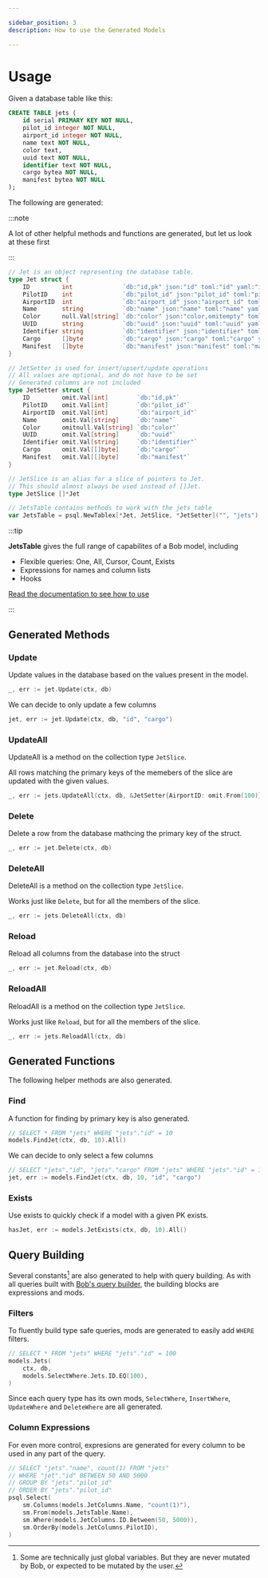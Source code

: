 ```yaml
---

sidebar_position: 3
description: How to use the Generated Models

---
```


# Usage

Given a database table like this:

```sql
CREATE TABLE jets (
    id serial PRIMARY KEY NOT NULL,
    pilot_id integer NOT NULL,
    airport_id integer NOT NULL,
    name text NOT NULL,
    color text,
    uuid text NOT NULL,
    identifier text NOT NULL,
    cargo bytea NOT NULL,
    manifest bytea NOT NULL
);
```

The following are generated:

:::note

A lot of other helpful methods and functions are generated, but let us look at these first

:::

```go
// Jet is an object representing the database table.
type Jet struct {
    ID         int              `db:"id,pk" json:"id" toml:"id" yaml:"id"`
    PilotID    int              `db:"pilot_id" json:"pilot_id" toml:"pilot_id" yaml:"pilot_id"`
    AirportID  int              `db:"airport_id" json:"airport_id" toml:"airport_id" yaml:"airport_id"`
    Name       string           `db:"name" json:"name" toml:"name" yaml:"name"`
    Color      null.Val[string] `db:"color" json:"color,omitempty" toml:"color" yaml:"color,omitempty"`
    UUID       string           `db:"uuid" json:"uuid" toml:"uuid" yaml:"uuid"`
    Identifier string           `db:"identifier" json:"identifier" toml:"identifier" yaml:"identifier"`
    Cargo      []byte           `db:"cargo" json:"cargo" toml:"cargo" yaml:"cargo"`
    Manifest   []byte           `db:"manifest" json:"manifest" toml:"manifest" yaml:"manifest"`
}

// JetSetter is used for insert/upsert/update operations
// All values are optional, and do not have to be set
// Generated columns are not included
type JetSetter struct {
    ID         omit.Val[int]        `db:"id,pk"`
    PilotID    omit.Val[int]        `db:"pilot_id"`
    AirportID  omit.Val[int]        `db:"airport_id"`
    Name       omit.Val[string]     `db:"name"`
    Color      omitnull.Val[string] `db:"color"`
    UUID       omit.Val[string]     `db:"uuid"`
    Identifier omit.Val[string]     `db:"identifier"`
    Cargo      omit.Val[[]byte]     `db:"cargo"`
    Manifest   omit.Val[[]byte]     `db:"manifest"`
}

// JetSlice is an alias for a slice of pointers to Jet.
// This should almost always be used instead of []Jet.
type JetSlice []*Jet

// JetsTable contains methods to work with the jets table
var JetsTable = psql.NewTablex[*Jet, JetSlice, *JetSetter]("", "jets")
```

:::tip

**JetsTable** gives the full range of capabilites of a Bob model, including

* Flexible queries: One, All, Cursor, Count, Exists
* Expressions for names and column lists
* Hooks

[Read the documentation to see how to use](../models/table)

:::

## Generated Methods

### Update

Update values in the database based on the values present in the model.

```go
_, err := jet.Update(ctx, db)
```

We can decide to only update a few columns

```go
jet, err := jet.Update(ctx, db, "id", "cargo")
```

### UpdateAll

UpdateAll is a method on the collection type `JetSlice`.

All rows matching the primary keys of the memebers of the slice are updated with the given values.

```go
_, err := jets.UpdateAll(ctx, db, &JetSetter{AirportID: omit.From(100)})
```

### Delete

Delete a row from the database mathcing the primary key of the struct.

```go
_, err := jet.Delete(ctx, db)
```

### DeleteAll

DeleteAll is a method on the collection type `JetSlice`.

Works just like `Delete`, but for all the members of the slice.

```go
_, err := jets.DeleteAll(ctx, db)
```

### Reload

Reload all columns from the database into the struct

```go
_, err := jet.Reload(ctx, db)
```

### ReloadAll

ReloadAll is a method on the collection type `JetSlice`.

Works just like `Reload`, but for all the members of the slice.

```go
_, err := jets.ReloadAll(ctx, db)
```

## Generated Functions

The following helper methods are also generated.

### Find

A function for finding by primary key is also generated.

```go
// SELECT * FROM "jets" WHERE "jets"."id" = 10
models.FindJet(ctx, db, 10).All()
```

We can decide to only select a few columns

```go
// SELECT "jets"."id", "jets"."cargo" FROM "jets" WHERE "jets"."id" = 10
jet, err := models.FindJet(ctx, db, 10, "id", "cargo")
```

### Exists

Use exists to quickly check if a model with a given PK exists.

```go
hasJet, err := models.JetExists(ctx, db, 10).All()
```

## Query Building

Several constants[^1] are also generated to help with query building. As with all queries built with [Bob's query builder](../query-builder/intro), the building blocks are expressions and mods.

### Filters

To fluently build type safe queries, mods are generated to easily add `WHERE` filters.

```go
// SELECT * FROM "jets" WHERE "jets"."id" = 100
models.Jets(
    ctx, db,
    models.SelectWhere.Jets.ID.EQ(100),
)
```

Since each query type has its own mods, `SelectWhere`,  `InsertWhere`, `UpdateWhere` and `DeleteWhere` are all generated.

### Column Expressions

For even more control, expresions are generated for every column to be used in any part of the query.

```go
// SELECT "jets"."name", count(1) FROM "jets"
// WHERE "jet"."id" BETWEEN 50 AND 5000
// GROUP BY "jets"."pilot_id"
// ORDER BY "jets"."pilot_id"
psql.Select(
    sm.Columns(models.JetColumns.Name, "count(1)"),
    sm.From(models.JetsTable.Name),
    sm.Where(models.JetColumns.ID.Between(50, 5000)),
    sm.OrderBy(models.JetColumns.PilotID),
)

```

[^1]: Some are technically just global variables. But they are never mutated by Bob, or expected to be mutated by the user.
